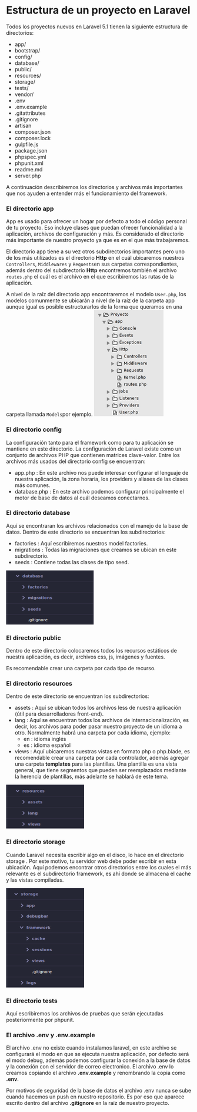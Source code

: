 # Estructura de un proyecto en Laravel
Todos los proyectos nuevos en Laravel 5.1 tienen la siguiente estructura de directorios:

* app/
* bootstrap/
* config/
* database/
* public/
* resources/
* storage/
* tests/
* vendor/
* .env
* .env.example
* .gitattributes
* .gitignore
* artisan
* composer.json
* composer.lock
* gulpfile.js
* package.json
* phpspec.yml
* phpunit.xml
* readme.md
* server.php

A continuación describiremos los directorios y archivos más importantes que nos ayuden a entender más el funcionamiento del framework.

### El directorio app

App es usado para ofrecer un hogar por defecto a todo el código personal de tu proyecto. Eso incluye clases que puedan ofrecer funcionalidad a la aplicación, archivos de configuración y más. Es considerado el directorio más importante de nuestro proyecto ya que es en el que más trabajaremos.

El directorio app tiene a su vez otros subdirectorios importantes pero uno de los más utilizados es el directorio **Http** en el cuál ubicaremos nuestros `Controllers`, `Middlewares` y `Requests`en sus carpetas correspondientes, además dentro del subdirectorio **Http** encontremos también el archivo `routes.php` el cuál es el archivo en el que escribiremos las rutas de la aplicación.

A nivel de la raíz del directorio app encontraremos el modelo `User.php`, los modelos comunmente se ubicarán a nivel de la raíz de la carpeta app aunque igual es posible estructurarlos de la forma que queramos en una carpeta llamada `Models`por ejemplo.
![](images/app.png)

### El directorio config

La configuración tanto para el framework como para tu aplicación se mantiene en este directorio. La configuración de Laravel existe como un conjunto de archivos PHP que contienen matrices clave-valor. 
Entre los archivos más usados del directorio config se encuentran:

* app.php : En este archivo nos puede interesar configurar el lenguaje de nuestra aplicación, la zona horaria, los providers y aliases de las clases más comunes.
* database.php : En este archivo podemos configurar principalmente el motor de base de datos al cuál deseamos conectarnos.

### El directorio database

Aquí se encontraran los archivos relacionados con el manejo de la base de datos. Dentro de este directorio se encuentran los subdirectorios:

* factories : Aquí escribiremos nuestros model factories.
* migrations : Todas las migraciones que creamos se ubican en este subdirectorio.
* seeds : Contiene todas las clases de tipo seed.

![](images/database.png)

### El directorio public

Dentro de este directorio colocaremos todos los recursos estáticos de nuestra aplicación, es decir, archivos css, js, imágenes y fuentes.

Es recomendable crear una carpeta por cada tipo de recurso.

### El directorio resources

Dentro de este directorio se encuentran los subdirectorios:

* assets : Aquí se ubican todos los archivos less de nuestra aplicación (útil para desarrolladores front-end).
* lang : Aquí se encuentran todos los archivos de internacionalización, es decir, los archivos para poder pasar nuestro proyecto de un idioma a otro. Normalmente habrá una carpeta por cada idioma, ejemplo:
    * en : idioma inglés
    * es : idioma español 
* views : Aquí ubicaremos nuestras vistas en formato php o php.blade, es recomendable crear una carpeta por cada controlador, además agregar una carpeta **templates** para las plantillas. Una plantilla es una vista general, que tiene segmentos que pueden ser reemplazados mediante la herencia de plantillas, más adelante se hablará de este tema.

![](images/resources.png)

### El directorio storage

Cuando Laravel necesita escribir algo en el disco, lo hace en el directorio storage . Por este motivo, tu servidor web debe poder escribir en esta ubicación. Aquí podemos encontrar otros directorios entre los cuales el más relevante es el subdirectorio framework, es ahí donde se almacena el cache y las vistas compiladas.

![](images/storage.png)

### El directorio tests

Aquí escribiremos los archivos de pruebas que serán ejecutadas posteriormente por phpunit.

### El archivo .env y .env.example

El archivo .env no existe cuando instalamos laravel, en este archivo se configurará el modo en que se ejecuta nuestra aplicación, por defecto será el modo debug, además podemos configurar la conexión a la base de datos y la conexión con el servidor de correo electronico. El archivo .env lo creamos copiando el archivo **.env.example** y renombrando la copia como **.env**.

Por motivos de seguridad de la base de datos el archivo .env nunca se sube cuando hacemos un push en nuestro repositorio. Es por eso que aparece escrito dentro del archivo **.gitignore** en la raíz de nuestro proyecto.